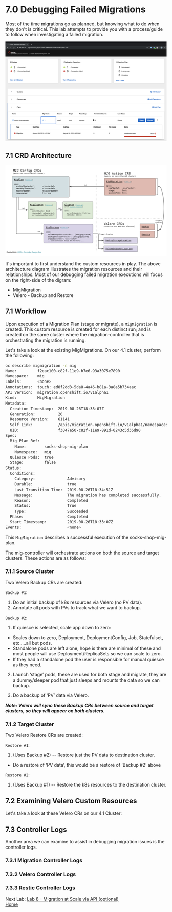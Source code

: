 # 7.0 Debugging Failed Migrations

Most of the time migrations go as planned, but knowing what to do when they don't is critical.  This lab attempts to provide you with a process/guide to follow when investigating a failed migration.

![Failed Migration](./screenshots/lab7/mig-plan-failed.png)

## 7.1 CRD Architecture

![Failed Migration](./screenshots/lab7/mig-custom-resources.png)

It's important to first understand the custom resources in play.  The above architecture diagram illustrates the migration resources and their relationships.  Most of our debugging failed migration executions will focus on the right-side of the digram:
 * MigMigration
 * Velero - Backup and Restore

## 7.1 Workflow

Upon execution of a Migration Plan (stage or migrate), a `MigMigration` is created.  This custom resource is created for each distinct run; and is created on the same cluster where the migration-controller that is orchestrating the migration is running.

Let's take a look at the existing MigMigrations.  On our 4.1 cluster, perform the following:

```bash
oc describe migmigration -n mig
Name:         f2eac100-c82f-11e9-b7e6-93a3075e7890
Namespace:    mig
Labels:       <none>
Annotations:  touch: ed8f2dd3-5da8-4a46-b81a-3a8a5b734aac
API Version:  migration.openshift.io/v1alpha1
Kind:         MigMigration
Metadata:
  Creation Timestamp:  2019-08-26T18:33:07Z
  Generation:          20
  Resource Version:    61141
  Self Link:           /apis/migration.openshift.io/v1alpha1/namespaces/mig/migmigrations/f2eac100-c82f-11e9-b7e6-93a3075e7890
  UID:                 f3047e50-c82f-11e9-891d-0243c5d36d90
Spec:
  Mig Plan Ref:
    Name:        socks-shop-mig-plan
    Namespace:   mig
  Quiesce Pods:  true
  Stage:         false
Status:
  Conditions:
    Category:              Advisory
    Durable:               true
    Last Transition Time:  2019-08-26T18:34:51Z
    Message:               The migration has completed successfully.
    Reason:                Completed
    Status:                True
    Type:                  Succeeded
  Phase:                   Completed
  Start Timestamp:         2019-08-26T18:33:07Z
Events:                    <none>
```
This `MigMigration` describes a successful execution of the socks-shop-mig-plan.

The mig-controller will orchestrate actions on both the source and target clusters.  These actions are as follows:

### 7.1.1 Source Cluster

Two Velero Backup CRs are created:

`Backup #1`:

1. Do an initial backup of k8s resources via Velero (no PV data).
1. Annotate all pods with PVs to track what we want to backup.

`Backup #2`:

1. If quiesce is selected, scale app down to zero:
  *  Scales down to zero, Deployment, DeploymentConfig, Job, Statefulset, etc…..all but pods.   
  * Standalone pods are left alone, hope is there are minimal of these and most people will use Deployment/ReplicaSets so we can scale to zero.  
  * If they had a standalone pod the user is responsible for manual quiesce as they need.


2. Launch ‘stage’ pods, these are used for both stage and migrate, they are a dummy/sleeper pod that just sleeps and mounts the data so we can backup.

3. Do a backup of ‘PV’ data via Velero.


***Note: Velero will sync these Backup CRs between source and target clusters, so they will appear on both clusters.***

### 7.1.2 Target Cluster

Two Velero Restore CRs are created:

`Restore #1`:

1. (Uses Backup #2) -- Restore just the PV data to destination cluster.
  * Do a restore of ‘PV data’, this would be a restore of ‘Backup #2’ above

`Restore #2`:

1. (Uses Backup #1) -- Restore the k8s resources to the destination cluster.

## 7.2 Examining Velero Custom Resources

Let's take a look at these Velero CRs on our 4.1 Cluster:


## 7.3 Controller Logs

Another area we can examine to assist in debugging migration issues is the controller logs.  

### 7.3.1 Migration Controller Logs

### 7.3.2 Velero Controller Logs

### 7.3.3 Restic Controller Logs







Next Lab: [Lab 8 - Migration at Scale via API (optional)](./8.md)<br>
[Home](./README.md)
